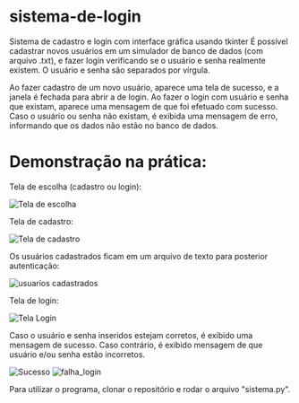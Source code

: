 # sistema-de-login
Sistema de cadastro e login com interface gráfica usando tkinter
É possível cadastrar novos usuários em um simulador de banco de dados (com arquivo .txt), 
e fazer login verificando se o usuário e senha realmente existem. O usuário e senha são 
separados por vírgula.

Ao fazer cadastro de um novo usuário, aparece uma tela de sucesso, e a janela é fechada para abrir a de login.
Ao fazer o login com usuário e senha que existam, aparece uma mensagem de que foi efetuado com sucesso.
Caso o usuário ou senha não existam, é exibida uma mensagem de erro, informando que os dados não estão
no banco de dados.

# Demonstração na prática:

Tela de escolha (cadastro ou login):

![Tela de escolha](https://github.com/daniel-antunes-da-silva/sistema-de-login-tkinter/assets/132831685/d274cd23-7055-46ef-8b9f-232a33ec6fde)


Tela de cadastro:

![Tela de cadastro](https://github.com/daniel-antunes-da-silva/sistema-de-login-tkinter/assets/132831685/a239ab1b-3d45-4cea-aa5d-be5f2c565fc3)

Os usuários cadastrados ficam em um arquivo de texto para posterior autenticação:

![usuarios cadastrados](https://github.com/daniel-antunes-da-silva/sistema-de-login-tkinter/assets/132831685/0f606265-b4b0-47e6-9141-97a74f2e5f0a)


Tela de login:

![Tela Login](https://github.com/daniel-antunes-da-silva/sistema-de-login-tkinter/assets/132831685/0f601a5e-7f1b-49e9-b7fa-97a652d0a909)

Caso o usuário e senha inseridos estejam corretos, é exibido uma mensagem de sucesso. Caso contrário, é exibido mensagem de que usuário e/ou senha estão incorretos.

![Sucesso](https://github.com/daniel-antunes-da-silva/sistema-de-login-tkinter/assets/132831685/aeda069e-5442-4574-97c4-7cd048d010c3)           ![falha_login](https://github.com/daniel-antunes-da-silva/sistema-de-login-tkinter/assets/132831685/8d31af16-ca81-4120-b74e-09da2f3cf33a)

Para utilizar o programa, clonar o repositório e rodar o arquivo "sistema.py".
